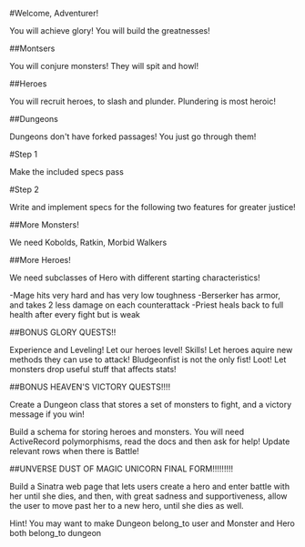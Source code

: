 #Welcome, Adventurer!

You will achieve glory! You will build the greatnesses!

##Montsers

You will conjure monsters! They will spit and howl!

##Heroes

You will recruit heroes, to slash and plunder. Plundering is most heroic!

##Dungeons

Dungeons don't have forked passages! You just go through them!

#Step 1

Make the included specs pass

#Step 2

Write and implement specs for the following two features for greater justice!

##More Monsters!

We need Kobolds, Ratkin, Morbid Walkers

##More Heroes!

We need subclasses of Hero with different starting characteristics!

-Mage hits very hard and has very low toughness
-Berserker has armor, and takes 2 less damage on each counterattack
-Priest heals back to full health after every fight but is weak

##BONUS GLORY QUESTS!!

Experience and Leveling! Let our heroes level!
Skills! Let heroes aquire new methods they can use to attack! Bludgeonfist is not the only fist!
Loot! Let monsters drop useful stuff that affects stats!

##BONUS HEAVEN'S VICTORY QUESTS!!!!

Create a Dungeon class that stores a set of monsters to fight, and a victory message if you win!

Build a schema for storing heroes and monsters. You will need ActiveRecord polymorphisms,
read the docs and then ask for help! Update relevant rows when there is Battle!

##UNVERSE DUST OF MAGIC UNICORN FINAL FORM!!!!!!!!!

Build a Sinatra web page that lets users create a hero and enter battle with her until she dies,
and then, with great sadness and supportiveness, allow the user to move past her to a new hero,
until she dies as well.

Hint! You may want to make Dungeon belong_to user and Monster and Hero both belong_to dungeon

